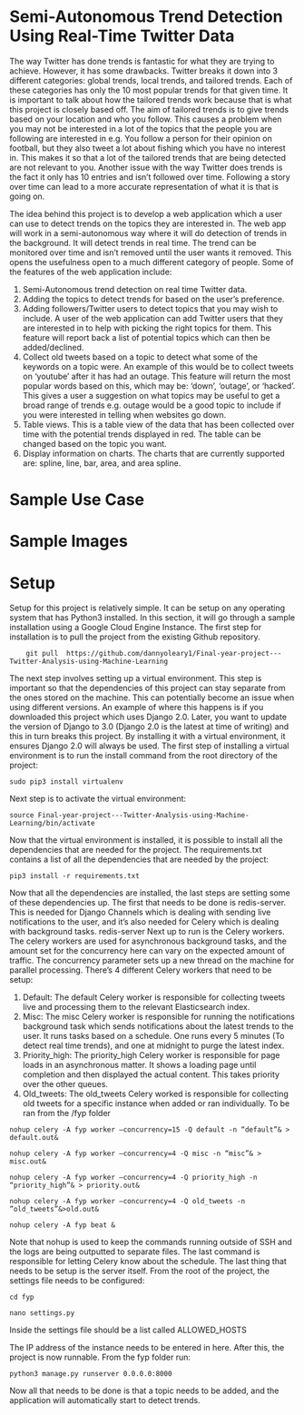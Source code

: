 # Semi-Autonomous Trend Detection Using Real-Time Twitter Data

The way Twitter has done trends is fantastic for what they are trying to achieve. However, it has some drawbacks. Twitter breaks it down into 3 different categories: global trends, local trends, and tailored trends. Each of these categories has only the 10 most popular trends for that given time. It is important to talk about how the tailored trends work because that is what this project is closely based off. The aim of tailored trends is to give trends based on your location and who you follow. This causes a problem when you may not be interested in a lot of the topics that the people you are following are interested in e.g. You follow a person for their opinion on football, but they also tweet a lot about fishing which you have no interest in. This makes it so that a lot of the tailored trends that are being detected are not relevant to you. 
Another issue with the way Twitter does trends is the fact it only has 10 entries and isn’t followed over time. Following a story over time can lead to a more accurate representation of what it is that is going on.

The idea behind this project is to develop a web application which a user can use to detect trends on the topics they are interested in. The web app will work in a semi-autonomous way where it will do detection of trends in the background. It will detect trends in real time. The trend can be monitored over time and isn’t removed until the user wants it removed. This opens the usefulness open to a much different category of people. 
Some of the features of the web application include:
1.	Semi-Autonomous trend detection on real time Twitter data.
2.	Adding the topics to detect trends for based on the user’s preference. 
3.	Adding followers/Twitter users to detect topics that you may wish to include. A user of the web application can add Twitter users that they are interested in to help with picking the right topics for them. This feature will report back a list of potential topics which can then be added/declined.
4.	Collect old tweets based on a topic to detect what some of the keywords on a topic were. An example of this would be to collect tweets on ‘youtube’ after it has had an outage. This feature will return the most popular words based on this, which may be: ‘down’, ‘outage’, or ‘hacked’. This gives a user a suggestion on what topics may be useful to get a broad range of trends e.g. outage would be a good topic to include if you were interested in telling when websites go down.
5.	Table views. This is a table view of the data that has been collected over time with the potential trends displayed in red. The table can be changed based on the topic you want.
6.	Display information on charts. The charts that are currently supported are: spline, line, bar, area, and area spline.

# Sample Use Case

# Sample Images

# Setup

Setup for this project is relatively simple. It can be setup on any operating system that has Python3 installed. In this section, it will go through a sample installation using a Google Cloud Engine Instance. The first step for installation is to pull the project from the existing Github repository.

        git pull  https://github.com/dannyoleary1/Final-year-project---Twitter-Analysis-using-Machine-Learning
        
The next step involves setting up a virtual environment. This step is important so that the dependencies of this project can stay separate from the ones stored on the machine. This can potentially become an issue when using different versions. An example of where this happens is if you downloaded this project which uses Django 2.0. Later, you want to update the version of Django to 3.0 (Django 2.0 is the latest at time of writing) and this in turn breaks this project. By installing it with a virtual environment, it ensures Django 2.0 will always be used. The first step of installing a virtual environment is to run the install command from the root directory of the project:

`sudo pip3 install virtualenv`

Next step is to activate the virtual environment:

`source Final-year-project---Twitter-Analysis-using-Machine-Learning/bin/activate`

Now that the virtual environment is installed, it is possible to install all the dependencies that are needed for the project. The requirements.txt contains a list of all the dependencies that are needed by the project:

`pip3 install -r requirements.txt`

Now that all the dependencies are installed, the last steps are setting some of these dependencies up. The first that needs to be done is redis-server. This is needed for Django Channels which is dealing with sending live notifications to the user, and it’s also needed for Celery which is dealing with background tasks.
redis-server
Next up to run is the Celery workers. The celery workers are used for asynchronous background tasks, and the amount set for the concurrency here can vary on the expected amount of traffic. The concurrency parameter sets up a new thread on the machine for parallel processing. There’s 4 different Celery workers that need to be setup:
1.	Default: The default Celery worker is responsible for collecting tweets live and processing them to the relevant Elasticsearch index.
2.	Misc: The misc Celery worker is responsible for running the notifications background task which sends notifications about the latest trends to the user. It runs tasks based on a schedule. One runs every 5 minutes (To detect real time trends), and one at midnight to purge the latest index.
3.	Priority_high: The priority_high Celery worker is responsible for page loads in an asynchronous matter. It shows a loading page until completion and then displayed the actual content. This takes priority over the other queues.
4.	Old_tweets: The old_tweets Celery worked is responsible for collecting old tweets for a specific instance when added or ran individually.
To be ran from the /fyp folder

`nohup celery -A fyp worker –concurrency=15 -Q default -n “default”& > default.out&`

`nohup celery -A fyp worker –concurrency=4 -Q misc -n “misc”& > misc.out&`

`nohup celery -A fyp worker –concurrency=4 -Q priority_high -n “priority_high”& > priority.out&`

`nohup celery -A fyp worker –concurrency=4 -Q old_tweets -n ”old_tweets”&>old.out&`

`nohup celery -A fyp beat &`


Note that nohup is used to keep the commands running outside of SSH and the logs are being outputted to separate files. The last command is responsible for letting Celery know about the schedule.
The last thing that needs to be setup is the server itself. From the root of the project, the settings file needs to be configured:

`cd fyp`

`nano settings.py`

Inside the settings file should be a list called ALLOWED_HOSTS

The IP address of the instance needs to be entered in here. After this, the project is now runnable. From the fyp folder run:

`python3 manage.py runserver 0.0.0.0:8000`

Now all that needs to be done is that a topic needs to be added, and the application will automatically start to detect trends.


